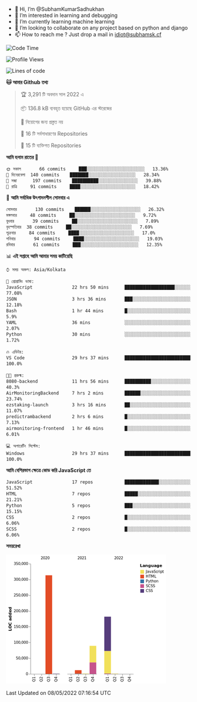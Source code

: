 - 👋 Hi, I’m @SubhamKumarSadhukhan
- 👀 I’m interested in learning and debugging
- 🌱 I’m currently learning machine learning
- 💞️ I’m looking to collaborate on any project based on python and django
- 📫 How to reach me ?
      Just drop a mail in idiot@subhamsk.cf

<!---
SubhamKumarSadhukhan/SubhamKumarSadhukhan is a ✨ special ✨ repository because its `README.md` (this file) appears on your GitHub profile.
You can click the Preview link to take a look at your changes.
--->


<!--START_SECTION:waka-->
![Code Time](http://img.shields.io/badge/Code%20Time-482%20hrs%2020%20mins-blue)

![Profile Views](http://img.shields.io/badge/%E0%A6%AA%E0%A7%8D%E0%A6%B0%E0%A7%8B%E0%A6%AB%E0%A6%BE%E0%A6%87%E0%A6%B2%20%E0%A6%A6%E0%A6%B0%E0%A7%8D%E0%A6%B6%E0%A6%A8-0-blue)

![Lines of code](https://img.shields.io/badge/%E0%A6%B9%E0%A7%8D%E0%A6%AF%E0%A6%BE%E0%A6%B2%E0%A7%8B%20%E0%A6%93%E0%A6%AF%E0%A6%BC%E0%A6%BE%E0%A6%B0%E0%A7%8D%E0%A6%B2%E0%A7%8D%E0%A6%A1%20%E0%A6%A5%E0%A7%87%E0%A6%95%E0%A7%87%20%E0%A6%86%E0%A6%AE%E0%A6%BF%20%E0%A6%B2%E0%A6%BF%E0%A6%96%E0%A7%87%E0%A6%9B%E0%A6%BF-599%20Thousand%20%E0%A6%95%E0%A7%8B%E0%A6%A1%E0%A7%87%E0%A6%B0%20%E0%A6%B2%E0%A6%BE%E0%A6%87%E0%A6%A8-blue)

**🐱 আমার Github তথ্য** 

> 🏆 3,291 টি অবদান সাল 2022 এ
 > 
> 📦 136.8 kB ব্যবহৃত হয়েছে GitHub এর স্টরেজের 
 > 
> 🚫 নিয়োগের জন্য প্রস্তুত নয়
 > 
> 📜 16 টি সর্বসাধারণের Repositories 
 > 
> 🔑 15 টি ব্যক্তিগত Repositories  
 > 
**আমি হলাম রাতের 🦉** 

```text
🌞 সকাল       66 commits     ███░░░░░░░░░░░░░░░░░░░░░░   13.36% 
🌆 দিনেরবেলা  140 commits    ███████░░░░░░░░░░░░░░░░░░   28.34% 
🌃 সন্ধা      197 commits    ██████████░░░░░░░░░░░░░░░   39.88% 
🌙 রাত্রি     91 commits     ████░░░░░░░░░░░░░░░░░░░░░   18.42%

```
📅 **আমি সর্বাধিক উৎপাদনশীল সোমবার এ** 

```text
সোমবার       130 commits    ██████░░░░░░░░░░░░░░░░░░░   26.32% 
মঙ্গলবার     48 commits     ██░░░░░░░░░░░░░░░░░░░░░░░   9.72% 
বুধবার       39 commits     ██░░░░░░░░░░░░░░░░░░░░░░░   7.89% 
বৃহস্পতিবার  38 commits     ██░░░░░░░░░░░░░░░░░░░░░░░   7.69% 
শুক্রবার     84 commits     ████░░░░░░░░░░░░░░░░░░░░░   17.0% 
শনিবার       94 commits     ████░░░░░░░░░░░░░░░░░░░░░   19.03% 
রবিবার       61 commits     ███░░░░░░░░░░░░░░░░░░░░░░   12.35%

```


📊 **এই সপ্তাহে আমি আমার সময় কাটিয়েছি** 

```text
⌚︎ সময় অঞ্চল: Asia/Kolkata

💬 প্রোগ্রামিং ভাষা: 
JavaScript               22 hrs 50 mins      ███████████████████░░░░░░   77.08% 
JSON                     3 hrs 36 mins       ███░░░░░░░░░░░░░░░░░░░░░░   12.18% 
Bash                     1 hr 44 mins        █░░░░░░░░░░░░░░░░░░░░░░░░   5.9% 
YAML                     36 mins             ░░░░░░░░░░░░░░░░░░░░░░░░░   2.07% 
Python                   30 mins             ░░░░░░░░░░░░░░░░░░░░░░░░░   1.72%

🔥 এডিটর: 
VS Code                  29 hrs 37 mins      █████████████████████████   100.0%

🐱‍💻 প্রকল্ম: 
8080-backend             11 hrs 56 mins      ██████████░░░░░░░░░░░░░░░   40.3% 
AirMonitoringBackend     7 hrs 2 mins        ██████░░░░░░░░░░░░░░░░░░░   23.74% 
ezstaking-launch         3 hrs 16 mins       ██░░░░░░░░░░░░░░░░░░░░░░░   11.07% 
predictrambackend        2 hrs 6 mins        █░░░░░░░░░░░░░░░░░░░░░░░░   7.13% 
airmonitoring-frontend   1 hr 46 mins        █░░░░░░░░░░░░░░░░░░░░░░░░   6.01%

💻 অপারেটিং সিস্টেম: 
Windows                  29 hrs 37 mins      █████████████████████████   100.0%

```

**আমি বেশিরভাগ ক্ষেত্রে কোড করি JavaScript তে** 

```text
JavaScript               17 repos            █████████████░░░░░░░░░░░░   51.52% 
HTML                     7 repos             █████░░░░░░░░░░░░░░░░░░░░   21.21% 
Python                   5 repos             ███░░░░░░░░░░░░░░░░░░░░░░   15.15% 
CSS                      2 repos             █░░░░░░░░░░░░░░░░░░░░░░░░   6.06% 
SCSS                     2 repos             █░░░░░░░░░░░░░░░░░░░░░░░░   6.06%

```


**সময়রেখা**

![Chart not found](https://raw.githubusercontent.com/SubhamKumarSadhukhan/SubhamKumarSadhukhan/main/charts/bar_graph.png) 


 Last Updated on 08/05/2022 07:16:54 UTC
<!--END_SECTION:waka-->
